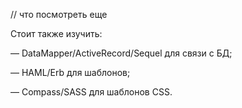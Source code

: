 // что посмотреть еще

Стоит также изучить:

— DataMapper/ActiveRecord/Sequel для связи с БД;

— HAML/Erb для шаблонов;

— Compass/SASS для шаблонов CSS.

